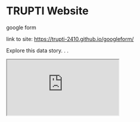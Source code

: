 # TRUPTI Website
google form

link to site: https://trupti-2410.github.io/googleform/

Explore this data story. . .
<iframe src="https://docs.google.com/spreadsheets/d/e/2PACX-1vQ3-Nd2QA0-Mvn2uEAWY_DX1H6v0bUhVBbJGGZHomPf-REaiQL-cd3PtzrqCPqoK5cbOqtiBIaJufoo/pubhtml?widget=true&amp;headers=false"></iframe>








